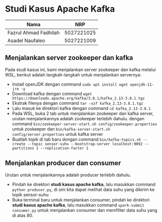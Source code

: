 # Studi Kasus Apache Kafka

| Nama                                                | NRP        |
| --------------------------------------------------- | ---------- |
| Fazrul Ahmad Fadhilah                               | 5027221025 |
| Asadel Naufaleo                                     | 5027221009 |

## Menjalankan server zookeeper dan kafka
Pada studi kasus ini, kami menjalankan server zookeeper dan kafka melalui WSL, berikut adalah langkah-langkah untuk menjalankan servernya:
- Install openJDK dengan command `sudo apt install wget openjdk-11-jre -y`
- Download kafka dengan command `wget https://downloads.apache.org/kafka/3.8.1/kafka_2.13-3.8.1.tgz`
- Ekstrak filenya dengan command `tar -xzf kafka_2.13-3.8.1.tgz`
- Lalu masuk ke direktori kafka dengan command `cd kafka_2.13-3.8.1`
- Pada WSL, buka 2 tab untuk menjalankan zookeeper dan kafka server, urutan menjalankannya adalah zookeeper terlebih dahulu. dengan command `bin/zookeeper-server-start.sh config/zookeeper.properties` untuk zookeeper dan `bin/kafka-server-start.sh config/server.properties` untuk kafka server
- Buatlah topik di tab baru dongan command `bin/kafka-topics.sh --create --topic sensor-suhu --bootstrap-server localhost:9092 --partitions 1 --replication-factor 1`

## Menjalankan producer dan consumer
Urutan untuk menjalankannya adalah producer terlebih dahulu.
- Pindah ke direktori **studi kasus apache kafka**, lalu masukkan command `python producer.py`, di sini kita dapat melihat data suhu yang dikirim ke topik sensor-suhu
- Buka terminal baru untuk menjalankan consumer, pindah ke direktori **studi kasus apache kafka**, lalu masukkan command `spark-submit consumer.py` untuk menjalankan consumer dan memfilter data suhu yang di atas 80.